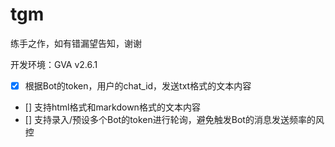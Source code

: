 # tgm

练手之作，如有错漏望告知，谢谢

开发环境：GVA v2.6.1

- [x] 根据Bot的token，用户的chat_id，发送txt格式的文本内容
- [] 支持html格式和markdown格式的文本内容
- [] 支持录入/预设多个Bot的token进行轮询，避免触发Bot的消息发送频率的风控